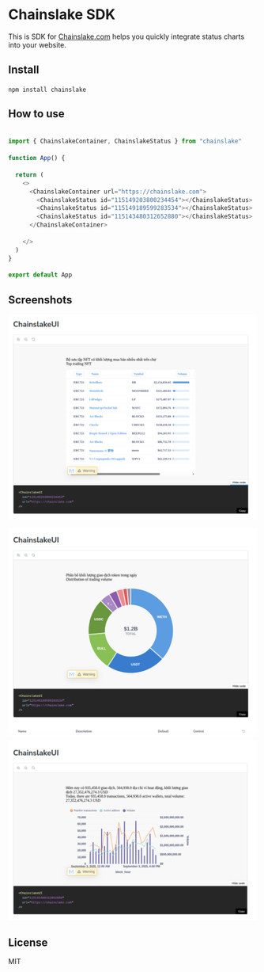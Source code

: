# Chainslake SDK

This is SDK for [Chainslake.com](https://chainslake.com) helps you quickly integrate status charts into your website.

## Install

`npm install chainslake`

## How to use


```typescript

import { ChainslakeContainer, ChainslakeStatus } from "chainslake"

function App() {

  return (
    <>
      <ChainslakeContainer url="https://chainslake.com">
        <ChainslakeStatus id="115149203800234454"></ChainslakeStatus>
        <ChainslakeStatus id="115149189599283534"></ChainslakeStatus>
        <ChainslakeStatus id="115143480312652880"></ChainslakeStatus>
      </ChainslakeContainer>
      
    </>
  )
}

export default App

```

## Screenshots

![Screen1](screenshots/screen1.png)

![Screen2](screenshots/screen2.png)

![Screen3](screenshots/screen3.png)

## License

MIT

